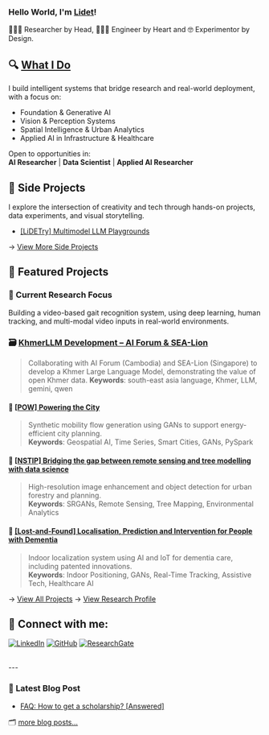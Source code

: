 ### Hello World, I'm [Lidet](https://www.linkedin.com/in/seanglidet-yean/)!

<!--[![Website](https://img.shields.io/website?label=codeSTACKr.com&style=for-the-badge&url=https%3A%2F%2Fcodestackr.com)](https://codestackr.com)
[![Twitter Follow](https://img.shields.io/twitter/follow/codeSTACKr?color=1DA1F2&logo=twitter&style=for-the-badge)](https://twitter.com/intent/follow?original_referer=https%3A%2F%2Fgithub.com%2FcodeSTACKr&screen_name=codeSTACKr)-->

 👩🏻‍🔬 Researcher by Head,  👩🏻‍💻 Engineer by Heart and 🤓 Experimentor by Design.

## 🔍 [What I Do](aboutme/profolio_resume.md)

I build intelligent systems that bridge research and real-world deployment, with a focus on:

- Foundation & Generative AI
- Vision & Perception Systems
- Spatial Intelligence & Urban Analytics
- Applied AI in Infrastructure & Healthcare

Open to opportunities in:  
**AI Researcher**  |  **Data Scientist** | **Applied AI Researcher**

## 🧵 Side Projects
I explore the intersection of creativity and tech through hands-on projects, data experiments, and visual storytelling.  
* [[LiDETry] Multimodel LLM Playgrounds](https://github.com/yslidet/lidetry-llm-playground-streamlit)

→ [View More Side Projects](doc/projects/main_hobbies.md)

## 📂 Featured Projects

### 🔬 Current Research Focus
Building a video-based gait recognition system, using deep learning, human tracking, and multi-modal video inputs in real-world environments.

### 🗃️ [KhmerLLM Development – AI Forum & SEA-Lion](https://www.aiforumcambodia.org/publications/ai-insights-no-14-2025-machine-translation-bridging-khmer-language-and-large-language-models-llms/)
> Collaborating with AI Forum (Cambodia) and SEA-Lion (Singapore) to develop a Khmer Large Language Model, demonstrating the value of open Khmer data.
**Keywords**: south-east asia language, Khmer, LLM, gemini, qwen


#### 🔌 [[POW] Powering the City](https://fcl.ethz.ch/people/researchers/seanglidet-yean.html?fbclid=IwAR1wDjPe69UlKY8F9w44ZVuqZS2nfffaCWjzf_Ru1_YGR4FtFBkZjH9XZtE)
> Synthetic mobility flow generation using GANs to support energy-efficient city planning.  
**Keywords**: Geospatial AI, Time Series, Smart Cities, GANs, PySpark

#### 🌿 [[NSTIP] Bridging the gap between remote sensing and tree modelling with data science]([projects/nstip/README.md](https://www.landcareresearch.co.nz/discover-our-research/land/land-and-soil-resources/bridging-the-gap-between-remote-sensing-and-tree-modelling-with-data-science/))
> High-resolution image enhancement and object detection for urban forestry and planning.  
**Keywords**: SRGANs, Remote Sensing, Tree Mapping, Environmental Analytics

#### 🧭 [[Lost-and-Found] Localisation, Prediction and Intervention for People with Dementia](projects/lost-and-found.md)
> Indoor localization system using AI and IoT for dementia care, including patented innovations.  
**Keywords**: Indoor Positioning, GANs, Real-Time Tracking, Assistive Tech, Healthcare AI


→ [View All Projects](doc/experience/prefession_experience.md)
→ [View Research Profile](https://www.researchgate.net/profile/Seanglidet-Yean)



## 💬 Connect with me:

[![LinkedIn](https://img.shields.io/badge/LinkedIn-blue?style=flat&logo=linkedin&logoColor=white)](https://www.linkedin.com/in/seanglidet-yean/) [![GitHub](https://img.shields.io/badge/GitHub-000?style=flat&logo=github&logoColor=white)](https://github.com/yslidet) [![ResearchGate](https://img.shields.io/badge/ResearchGate-00CCBB?style=flat&logo=researchgate&logoColor=white)](https://www.researchgate.net/profile/Seanglidet-Yean)


<br />
---

### 📇 Latest Blog Post

<!-- BLOG-POST-LIST:START -->
- [FAQ: How to get a scholarship? [Answered]](https://lidetys.medium.com/faq-how-to-get-a-scholarship-answered-55f273ba52f7?source=rss-10bc395427ba------2)
<!-- BLOG-POST-LIST:END -->

🗂 [more blog posts...](https://lidetys.medium.com)

<!--
<details>
  <summary>GitHub Stats</summary>

  <img align="left" alt="codeSTACKr's GitHub Stats" src="https://github-readme-stats.codestackr.vercel.app/api?username=yslidet&show_icons=true&hide_border=true" />

</details>
-->
